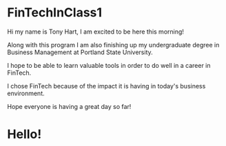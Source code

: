 # FinTechInClass1

Hi my name is Tony Hart, I am excited to be here this morning!

Along with this program I am also finishing up my undergraduate degree in Business Management at Portland State University. 

I hope to be able to learn valuable tools in order to do well in a career in FinTech. 

I chose FinTech because of the impact it is having in today's business environment. 

Hope everyone is having a great day so far!

# Hello!



